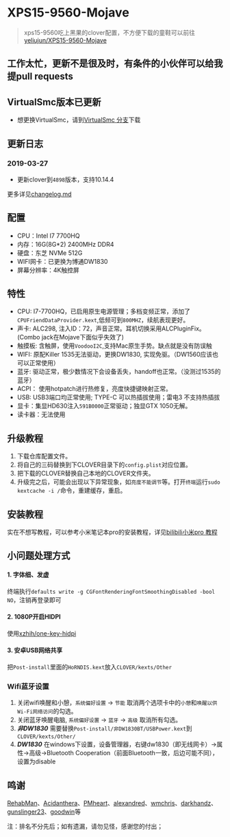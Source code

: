 # XPS15-9560-Mojave
> xps15-9560吃上黑果的clover配置，不方便下载的童鞋可以前往[yeliujun/XPS15-9560-Mojave](https://gitee.com/yeliujun/XPS15-9560-Mojave.git)

## 工作太忙，更新不是很及时，有条件的小伙伴可以给我提pull requests

## VirtualSmc版本已更新
* 想更换VirtualSmc，请到[VirtualSmc 分支](https://github.com/jardenliu/XPS15-9560-Mojave/tree/VirtualSmc)下载

## 更新日志
### 2019-03-27
- 更新clover到`4898`版本，支持10.14.4

更多详见[changelog.md](https://github.com/jardenliu/XPS15-9560-Mojave/blob/master/changelog.md)

## 配置
- CPU：Intel I7 7700HQ
- 内存：16G(8G*2) 2400MHz DDR4
- 硬盘：东芝 NVMe 512G
- WIFI网卡：已更换为博通DW1830
- 屏幕分辨率：4K触控屏

## 特性
- CPU: I7-7700HQ，已启用原生电源管理；多档变频正常，添加了`CPUFriendDataProvider.kext`,低频可到`800MHZ`，续航表现更好。
- 声卡: ALC298, 注入ID：72，声音正常。耳机切换采用ALCPluginFix。(Combo jack在Mojave下面似乎失效了)
- 触摸板: 含触屏，使用`VoodooI2C`,支持Mac原生手势。缺点就是没有防误触
- WIFI: 原配Killer 1535无法驱动，更换DW1830, 实现免驱。（DW1560应该也可以正常使用）
- 蓝牙: 驱动正常，极少数情况下会设备丢失，handoff也正常。（没测过1535的蓝牙）
- ACPI： 使用hotpatch进行热修复，亮度快捷键映射正常。
- USB: USB3端口均正常使用; TYPE-C 可以热插拔使用；雷电3 不支持热插拔
- 显卡：集显HD630注入`591B0000`正常驱动；独显GTX 1050无解。
- 读卡器：无法使用

## 升级教程
1. 下载仓库配置文件。
2. 将自己的三码替换到下CLOVER目录下的`config.plist`对应位置。
3. 把下载的CLOVER替换自己本地的CLOVER文件夹。
4. 升级完之后，可能会出现以下异常现象，如`亮度不能调节`等。打开`终端`运行`sudo kextcache -i /`命令，重建缓存，重启。


## 安装教程
  实在不想写教程，可以参考小米笔记本pro的安装教程，详见[bilibili小米pro 教程](https://www.bilibili.com/video/av23052183)
  
## 小问题处理方式
#### 1. 字体细、发虚
  终端执行`defaults write -g CGFontRenderingFontSmoothingDisabled -bool NO`，注销再登录即可
#### 2. 1080P开启HIDPI
  使用[xzhih/one-key-hidpi](https://github.com/xzhih/one-key-hidpi)
#### 3. 安卓USB网络共享
  把`Post-install`里面的`HoRNDIS.kext`放入`CLOVER/kexts/Other`
  
### Wifi蓝牙设置
1. 关闭wifi唤醒和小憩，`系统偏好设置` -> `节能` 取消两个选项卡中的`小憩`和`唤醒以供Wi-Fi网络访问`的勾选。
2. 关闭蓝牙唤醒电脑, `系统偏好设置` -> `蓝牙` -> `高级` 取消所有勾选。
3. ***非DW1830*** 需要替换`Post-install/非DW1830BT/USBPower.kext`到`CLOVER/kexts/Other/`
4. ***DW1830*** 在windows下设置，设备管理器，右键dw1830（即无线网卡）->属性->高级->Bluetooth Cooperation（前面Bluetooth一致，后边可能不同），设置为disable


  
## 鸣谢
[RehabMan](https://github.com/RehabMan)、[Acidanthera](https://github.com/acidanthera)、[PMheart](https://github.com/PMheart)、[alexandred](https://github.com/alexandred)、[wmchris](https://github.com/wmchris)、[darkhandz](https://github.com/darkhandz)、[gunslinger23](https://github.com/gunslinger23)、[goodwin](https://github.com/goodwin)等

注：排名不分先后；如有遗漏，请勿见怪，感谢您的付出；


